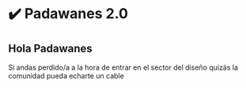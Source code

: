 # ✔️ Padawanes 2.0

## Hola Padawanes

Si andas perdido/a a la hora de entrar en el sector del diseño quizás la comunidad pueda echarte un cable


